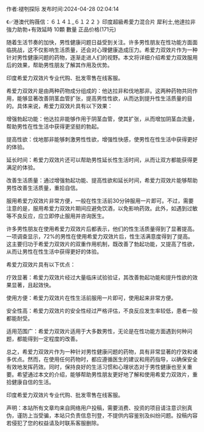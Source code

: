 <p>作者:褪刳探际 发布时间:2024-04-28 02:04:14</p>
<p>《✅港澳代购薇信：６１４１_６１２２ 》印度超級希愛力混合片 犀利士,他達拉非 強力助勃+有效延時 10顆 數量 正品价格(171元) </p>
									<p>随着生活节奏的加快，男性健康问题日益受到关注。许多男性朋友在性功能方面面临挑战，这不仅影响生活质量，还会对心理健康造成压力。希爱力双效片作为一种针对男性健康问题的药物，逐渐走进人们的视野。本文将详细介绍希爱力双效服用后的效果，帮助男性朋友了解其作用及优势。</p><p></p><p>印度希爱力双效片专业代购、批发零售在线客服。</p><p></p><p>希爱力双效片是由两种药物成分组成的：他达拉非和伐地那非。这两种药物共同作用，能够显著改善阴茎血管扩张，提高男性性欲，从而达到提升性生活质量的目的。具体来说，希爱力双效片具有以下效果：</p><p></p><p>增强勃起功能：他达拉非能够作用于阴茎血管，使其扩张，从而增加阴茎血流量，帮助男性在性生活中获得更坚挺的勃起。</p><p>提高性欲：伐地那非能够刺激男性性欲，增强性快感，使男性在性生活中获得更好的体验。</p><p>延长时间：希爱力双效片还可以帮助男性延长性生活时间，从而让双方都能获得更满足的体验。</p><p>改善生活质量：通过增强勃起功能、提高性欲和延长时间，希爱力双效片能够帮助男性改善生活质量，重拾自信。</p><p>服用希爱力双效片非常方便，一般在性生活前30分钟服用一片即可。不过，需要注意的是，服用希爱力双效片期间应避免饮酒，以免影响药效。此外，如遇到过敏等不良反应，应立即停止服用并咨询医生。</p><p></p><p>许多男性朋友在使用希爱力双效片后都表示，他们的性生活质量得到了显著提高。一项调查显示，72%的男性在使用希爱力双效片后，性生活满意度得到了提高。这主要归功于希爱力双效片的双重作用机制，既改善了勃起功能，又提高了性欲，从而让男性在性生活中获得更好的体验。</p><p></p><p>希爱力双效片具有以下优点：</p><p></p><p>疗效显著：希爱力双效片经过大量临床试验验证，其改善勃起功能和提升性欲的效果显著，且起效快。</p><p>使用方便：希爱力双效片在性生活前服用一片即可，使用起来非常方便。</p><p>安全性高：希爱力双效片的安全性经过严格评估，不良反应发生率较低，患者一般都能耐受。</p><p>适用范围广：希爱力双效片适用于大多数男性，无论是在性功能方面遇到何种问题，都能得到一定程度的改善。</p><p>总之，希爱力双效片作为一种针对男性健康问题的药物，具有非常显著的疗效和诸多优点。然而，在使用任何药物时，都应遵循医生的建议和用药指导，以确保安全有效地发挥药效。同时，保持良好的生活习惯和心理状态对于男性健康也至关重要。希望通过本文的介绍，能够帮助男性朋友更好地了解和使用希爱力双效片，重拾健康自信的生活。</p><p></p><p>印度希爱力双效片专业代购、批发零售在线客服。</p>				声明：本站所有文章均来自网络用户投稿，需要消费、投资的项目请注意识别真伪，谨防上当受骗，本站只负责信息刊登，不提供内容鉴别及纠纷问题。投稿内容若侵犯了您的权益请及时联系客服删除。				
